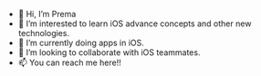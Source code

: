 - 👋 Hi, I’m Prema 
- 👀 I’m interested to learn iOS advance concepts and other new technologies.
- 🌱 I’m currently doing apps in iOS.
- 💞️ I’m looking to collaborate with iOS teammates.
- 📫 You can reach me here!!
